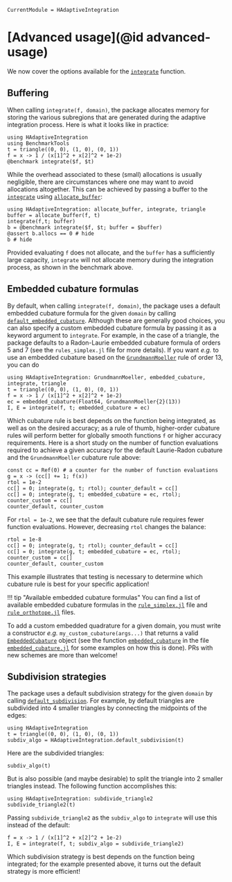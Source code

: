 ```@meta
CurrentModule = HAdaptiveIntegration
```

# [Advanced usage](@id advanced-usage)

We now cover the options available for the [`integrate`](@ref) function.

## Buffering

When calling `integrate(f, domain)`, the package allocates memory for storing the various
subregions that are generated during the adaptive integration process. Here is what it looks
like in practice:

```@example buffering
using HAdaptiveIntegration
using BenchmarkTools
t = triangle((0, 0), (1, 0), (0, 1))
f = x -> 1 / (x[1]^2 + x[2]^2 + 1e-2)
@benchmark integrate($f, $t)
```

While the overhead associated to these (small) allocations is usually negligible, there are
circumstances where one may want to avoid allocations altogether. This can be achieved by
passing a buffer to the [`integrate`](@ref) using [`allocate_buffer`](@ref):

```@example buffering
using HAdaptiveIntegration: allocate_buffer, integrate, triangle
buffer = allocate_buffer(f, t)
integrate(f,t; buffer)
b = @benchmark integrate($f, $t; buffer = $buffer)
@assert b.allocs == 0 # hide
b # hide
```

Provided evaluating `f` does not allocate, and the `buffer` has a sufficiently large
capacity, `integrate` will not allocate memory during the integration process, as shown in
the benchmark above.

## Embedded cubature formulas

By default, when calling `integrate(f, domain)`, the package uses a default embedded
cubature formula for the given `domain` by calling [`default_embedded_cubature`](@ref).
Although these are generally good choices, you can also specify a custom embedded
cubature formula by passing it as a keyword argument to `integrate`. For example, in the
case of a triangle, the package defaults to a Radon-Laurie embedded cubature formula of
orders 5 and 7 (see the `rules_simplex.jl` file for more details). If you want
*e.g.* to use an embedded cubature based on the [`GrundmannMoeller`](@ref) rule of order 13,
you can do

```@example embedded-cubature
using HAdaptiveIntegration: GrundmannMoeller, embedded_cubature, integrate, triangle
t = triangle((0, 0), (1, 0), (0, 1))
f = x -> 1 / (x[1]^2 + x[2]^2 + 1e-2)
ec = embedded_cubature(Float64, GrundmannMoeller{2}(13))
I, E = integrate(f, t; embedded_cubature = ec)
```

Which cubature rule is best depends on the function being integrated, as well as on the
desired accuracy; as a rule of thumb, higher-order cubature rules will perform better for
globally smooth functions `f` or higher accuracy requirements. Here is a short study on the
number of function evaluations required to achieve a given accuracy for the default
Laurie-Radon cubature and the `GrundmannMoeller` cubature rule above:

```@example embedded-cubature
const cc = Ref(0) # a counter for the number of function evaluations
g = x -> (cc[] += 1; f(x))
rtol = 1e-2
cc[] = 0; integrate(g, t; rtol); counter_default = cc[]
cc[] = 0; integrate(g, t; embedded_cubature = ec, rtol); counter_custom = cc[]
counter_default, counter_custom
```

For `rtol = 1e-2`, we see that the default cubature rule requires fewer function
evaluations. However, decreasing `rtol` changes the balance:

```@example embedded-cubature
rtol = 1e-8
cc[] = 0; integrate(g, t; rtol); counter_default = cc[]
cc[] = 0; integrate(g, t; embedded_cubature = ec, rtol); counter_custom = cc[]
counter_default, counter_custom
```

This example illustrates that testing is necessary to determine which cubature rule is best
for your specific application!

!!! tip "Available embedded cubature formulas"
    You can find a list of available embedded cubature formulas in the
    [`rule_simplex.jl`](https://github.com/zmoitier/HAdaptiveIntegration.jl/blob/main/src/rule_simplex.jl)
    file and
    [`rule_orthotope.jl`](https://github.com/zmoitier/HAdaptiveIntegration.jl/blob/main/src/rule_orthotope.jl)
    files.

To add a custom embedded quadrature for a given domain, you must write a constructor *e.g.*
`my_custom_cubature(args...)` that returns a valid [`EmbeddedCubature`](@ref) object (see
the function [`embedded_cubature`](@ref) in the file
[`embedded_cubature.jl`](https://github.com/zmoitier/HAdaptiveIntegration.jl/blob/main/src/cubature_embedded.jl)
for some examples on how this is done). PRs with new schemes are more than welcome!

## Subdivision strategies

The package uses a default subdivision strategy for the given `domain` by calling
[`default_subdivision`](@ref). For example, by default triangles are subdivided into 4
smaller triangles by connecting the midpoints of the edges:

```@example default-subdivision
using HAdaptiveIntegration
t = triangle((0, 0), (1, 0), (0, 1))
subdiv_algo = HAdaptiveIntegration.default_subdivision(t)
```

Here are the subdivided triangles:

```@example default-subdivision
subdiv_algo(t)
```

But is also possible (and maybe desirable) to split the triangle into 2 smaller triangles
instead. The following function accomplishes this:

```@example default-subdivision
using HAdaptiveIntegration: subdivide_triangle2
subdivide_triangle2(t)
```

Passing `subdivide_triangle2` as the `subdiv_algo` to `integrate` will use this instead of
the default:

```@example default-subdivision
f = x -> 1 / (x[1]^2 + x[2]^2 + 1e-2)
I, E = integrate(f, t; subdiv_algo = subdivide_triangle2)
```

Which subdivision strategy is best depends on the function being integrated; for the example
presented above, it turns out the default strategy is more efficient!
